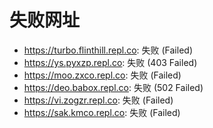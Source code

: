 # 失败网址
- https://turbo.flinthill.repl.co: 失败 (Failed)
- https://ys.pyxzp.repl.co: 失败 (403
Failed)
- https://moo.zxco.repl.co: 失败 (Failed)
- https://deo.babox.repl.co: 失败 (502
Failed)
- https://vi.zogzr.repl.co: 失败 (Failed)
- https://sak.kmco.repl.co: 失败 (Failed)
